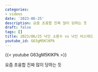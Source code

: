 ```yaml
---
categories:
- videos
date: '2023-06-25'
description: 요즘 초융합 진짜 많이 당하는 듯
draft: false
tags: []
title: 2023/06/25 낙인 소환수 vs 낙인 비스테드
youtube_id: G63gM5KlKPk
---
```



{{< youtube G63gM5KlKPk >}}

요즘 초융합 진짜 많이 당하는 듯